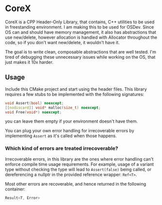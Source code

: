 # CoreX

CoreX is a CPP Header-Only Library, that contains, C++ utilities to be used in freestanding environment. I am making this to be used for OSDev.
Since OS can and should have memory management, it also has abstractions that use new/delete, however allocation is handled with Allocator throughout the code, so if you don't want new/delete, it wouldn't have it.

The goal is to write clean, composable abstractions that are well tested. I'm tired of debugging these unnecessary issues while working on the OS, that just makes it 10x harder.

## Usage

Include this CMake project and start using the header files.
This library requires a few stubs to be implemented with the following signatures:

```cpp
void Assert(bool) noexcept;
[[nodiscard]] void* malloc(size_t) noexcept;
void Free(void*) noexcept;
```

you can leave them empty if your environment doesn't have them.

You can plug your own error handling for irrecoverable errors by implementing
`Assert` as it's called when those happens.

### Which kind of errors are treated irrecoverable?

Irrecoverable errors, in this library are the ones where error handling can't enforce compile time usage requirements. For example, usage of a variant type without checking the type will lead to `Assert(false)` being called, or dereferencing a nullptr in the provided reference wrapper: `Ref<T>`.

Most other errors are recoverable, and hence returned in the following container:

```cpp
Result<T, Error>
```
